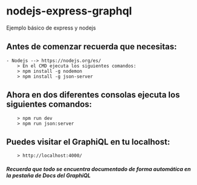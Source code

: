 # nodejs-express-graphql
Ejemplo básico de express y nodejs

## Antes de comenzar recuerda que necesitas:

    - Nodejs --> https://nodejs.org/es/
        > En el CMD ejecuta los siguientes comandos:
        > npm install -g nodemon
        > npm install -g json-server

## Ahora en dos diferentes consolas ejecuta los siguientes comandos:

        > npm run dev
        > npm run json:server

## Puedes visitar el GraphiQL en tu localhost:
        > http://localhost:4000/

####  *Recuerda que todo se encuentra documentado de forma automática en la pestaña de Docs del GraphiQL*
